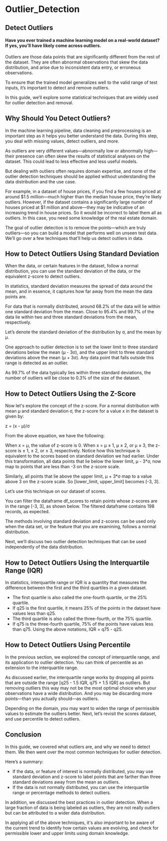 # Outlier_Detection
## Detect Outliers
#### Have you ever trained a machine learning model on a real-world dataset? If yes, you’ll have likely come across outliers.

Outliers are those data points that are significantly different from the rest of the dataset. They are often abnormal observations that skew the data distribution, and arise due to inconsistent data entry, or erroneous observations.

To ensure that the trained model generalizes well to the valid range of test inputs, it’s important to detect and remove outliers.

In this guide, we’ll explore some statistical techniques that are widely used for outlier detection and removal.

## Why Should You Detect Outliers?
In the machine learning pipeline, data cleaning and preprocessing is an important step as it helps you better understand the data. During this step, you deal with missing values, detect outliers, and more.

As outliers are very different values—abnormally low or abnormally high—their presence can often skew the results of statistical analyses on the dataset. This could lead to less effective and less useful models.

But dealing with outliers often requires domain expertise, and none of the outlier detection techniques should be applied without understanding the data distribution and the use case.

For example, in a dataset of house prices, if you find a few houses priced at around $1.5 million—much higher than the median house price, they’re likely outliers. However, if the dataset contains a significantly large number of houses priced at $1 million and above—they may be indicative of an increasing trend in house prices. So it would be incorrect to label them all as outliers. In this case, you need some knowledge of the real estate domain.

The goal of outlier detection is to remove the points—which are truly outliers—so you can build a model that performs well on unseen test data. We’ll go over a few techniques that’ll help us detect outliers in data.

## How to Detect Outliers Using Standard Deviation
When the data, or certain features in the dataset, follow a normal distribution, you can use the standard deviation of the data, or the equivalent z-score to detect outliers.

In statistics, standard deviation measures the spread of data around the mean, and in essence, it captures how far away from the mean the data points are.

For data that is normally distributed, around 68.2% of the data will lie within one standard deviation from the mean. Close to 95.4% and 99.7% of the data lie within two and three standard deviations from the mean, respectively.

Let’s denote the standard deviation of the distribution by σ, and the mean by μ.

One approach to outlier detection is to set the lower limit to three standard deviations below the mean (μ - 3σ), and the upper limit to three standard deviations above the mean (μ + 3σ). Any data point that falls outside this range is detected as an outlier.

As 99.7% of the data typically lies within three standard deviations, the number of outliers will be close to 0.3% of the size of the dataset.

## How to Detect Outliers Using the Z-Score
Now let's explore the concept of the z-score. For a normal distribution with mean μ and standard deviation σ, the z-score for a value x in the dataset is given by:

z = (x - μ)/σ

From the above equation, we have the following:

When x = μ, the value of z-score is 0.
When x = μ ± 1, μ ± 2, or μ ± 3, the z-score is ± 1, ± 2, or ± 3, respectively.
Notice how this technique is equivalent to the scores based on standard deviation we had earlier. Under this transformation, all data points that lie below the lower limit, μ - 3*σ, now map to points that are less than -3 on the z-score scale.

Similarly, all points that lie above the upper limit, μ + 3*σ map to a value above 3 on the z-score scale. So [lower_limit, upper_limit] becomes [-3, 3].

Let’s use this technique on our dataset of scores.

You can filter the dataframe df_scores to retain points whose z-scores are in the range [-3, 3], as shown below. The filtered dataframe contains 198 records, as expected.

The methods involving standard deviation and z-scores can be used only when the data set, or the feature that you are examining, follows a normal distribution.

Next, we’ll discuss two outlier detection techniques that can be used independently of the data distribution.

## How to Detect Outliers Using the Interquartile Range (IQR)
In statistics, interquartile range or IQR is a quantity that measures the difference between the first and the third quartiles in a given dataset.

 - The first quartile is also called the one-fourth quartile, or the 25% quartile.
- If q25 is the first quartile, it means 25% of the points in the dataset have values less than q25.
- The third quartile is also called the three-fourth, or the 75% quartile.
- If q75 is the three-fourth quartile, 75% of the points have values less than q75.
Using the above notations, IQR = q75 - q25.

## How to Detect Outliers Using Percentile
In the previous section, we explored the concept of interquartile range, and its application to outlier detection. You can think of percentile as an extension to the interquartile range.

As discussed earlier, the interquartile range works by dropping all points that are outside the range [q25 - 1.5 IQR, q75 + 1.5 IQR] as outliers. But removing outliers this way may not be the most optimal choice when your observations have a wide distribution. And you may be discarding more points—than you actually should—as outliers.

Depending on the domain, you may want to widen the range of permissible values to estimate the outliers better. Next, let’s revisit the scores dataset, and use percentile to detect outliers.

## Conclusion
In this guide, we covered what outliers are, and why we need to detect them. We then went over the most common techniques for outlier detection.

Here’s a summary:

- If the data, or feature of interest is normally distributed, you may use standard deviation and z-score to label points that are farther than three standard deviations away from the mean as outliers.
- If the data is not normally distributed, you can use the interquartile range or percentage methods to detect outliers.

In addition, we discussed the best practices in outlier detection. When a large fraction of data is being labeled as outliers, they are not really outliers but can be attributed to a wider data distribution.

In applying all of the above techniques, it's also important to be aware of the current trend to identify how certain values are evolving, and check for permissible lower and upper limits using domain knowledge.


